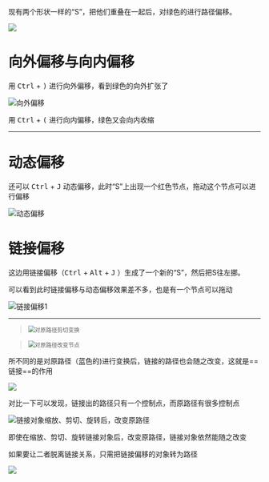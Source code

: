 现有两个形状一样的“S”，把他们重叠在一起后，对绿色的进行路径偏移。

![](https://gitee.com/feng-xiaomo/fengimages/raw/master/20220314101629.png)

# 向外偏移与向内偏移

用 <kbd>Ctrl</kbd> + <kbd>)</kbd> 进行向外偏移，看到绿色的向外扩张了

![向外偏移](https://gitee.com/feng-xiaomo/fengimages/raw/master/20220314101807.png)

用 <kbd>Ctrl</kbd> + <kbd>(</kbd> 进行向内偏移，绿色又会向内收缩

---

# 动态偏移

还可以 <kbd>Ctrl</kbd> + <kbd>J</kbd> 动态偏移，此时“S”上出现一个红色节点，拖动这个节点可以进行偏移

![动态偏移](https://gitee.com/feng-xiaomo/fengimages/raw/master/20220314102228.png)

# 链接偏移

这边用链接偏移（<kbd>Ctrl</kbd> + <kbd>Alt</kbd> + <kbd>J</kbd> ）生成了一个新的“S”，然后把S往左挪。

可以看到此时链接偏移与动态偏移效果差不多，也是有一个节点可以拖动

![链接偏移1](https://gitee.com/feng-xiaomo/fengimages/raw/master/1647224998(1).jpg)

---

> <img src="https://gitee.com/feng-xiaomo/fengimages/raw/master/20220314105103.png?mode=logol" alt="对原路径剪切变换" style="zoom:80%;" />

> <img src="https://gitee.com/feng-xiaomo/fengimages/raw/master/20220314105638.png?mode=logor" alt="对原路径改变节点" style="zoom:80%;" />

所不同的是对原路径（蓝色的)进行变换后，链接的路径也会随之改变，这就是==链接==的作用

![](https://gitee.com/feng-xiaomo/fengimages/raw/master/20220314120127.png)

对比一下可以发现，链接出的路径只有一个控制点，而原路径有很多控制点

![链接对象缩放、剪切、旋转后，改变原路径](https://gitee.com/feng-xiaomo/fengimages/raw/master/20220314120403.png)

即使在缩放、剪切、旋转链接对象后，改变原路径，链接对象依然能随之改变

如果要让二者脱离链接关系，只需把链接偏移的对象转为路径

![](https://gitee.com/feng-xiaomo/fengimages/raw/master/20220314120644.png)